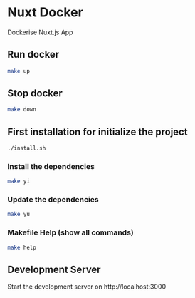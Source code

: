 # Nuxt Docker
Dockerise Nuxt.js App

## Run docker
```bash
make up
```

## Stop docker
```bash
make down
```

## First installation for initialize the project
```bash
./install.sh
```

### Install the dependencies
```bash
make yi
```

### Update the dependencies
```bash
make yu
```

### Makefile Help (show all commands)
```bash
make help
```

## Development Server

Start the development server on http://localhost:3000

